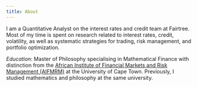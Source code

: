 ```yaml
---
title: About
---
```


I am a Quantitative Analyst on the interest rates and credit team at Fairtree. Most of my time is spent on research related to interest rates, credit, volatility, as well as systematic strategies for trading, risk management, and portfolio optimization.

*Education*: Master of Philosophy specialising in Mathematical Finance with distinction from the [African Institute of Financial Markets and Risk Management (AIFMRM)](https://commerce.uct.ac.za/aifmrm/master-financial-engineering) at the University of Cape Town. Previously, I studied mathematics and philosophy at the same university.
